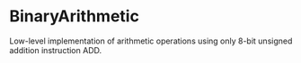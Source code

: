 # BinaryArithmetic

Low-level implementation of arithmetic operations using only 8-bit unsigned addition instruction ADD.
